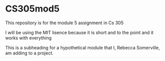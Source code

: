 # CS305mod5
This repository is for the module 5 assignment in Cs 305 

I will be using the MIT lisence because it is short and to the point and it works with everything 

This is a subheading for a hypothetical module that I, Rebecca Somerville, am adding to a project.


